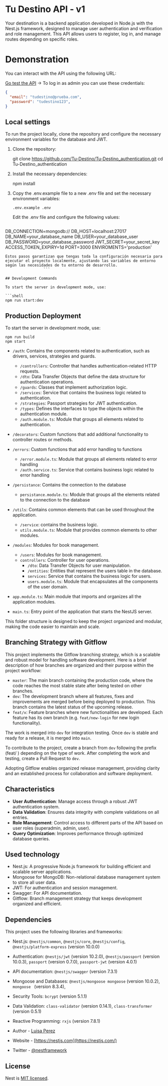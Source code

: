 # Tu Destino API - v1

Your destination is a backend application developed in Node.js with the Nest.js framework, designed to manage user authentication and verification and role management. This API allows users to register, log in, and manage routes depending on specific roles.

# Demonstration

You can interact with the API using the following URL:

[Go test the API](http://localhost:3000/api) -> To log in as admin you can use these credentials:
```json
{
  "email": "tudestino@prueba.com",
  "password": "tudestino123",
}
```

## Local settings

To run the project locally, clone the repository and configure the necessary environment variables for the database and JWT.

1. Clone the repository:

   git clone https://github.com/Tu-Destino/Tu-Destino_authentication.git
   cd Tu-Destino_authentication
   
2. Install the necessary dependencies:
   
   npm install
    
3. Copy the .env.example file to a new .env file and set the necessary environment variables:
    ```shell
    .env.example .env
   ```  
   Edit the .env file and configure the following values:
    ```shell
  DB_CONNECTION=mongodb://
   DB_HOST=localhost:27017
   DB_NAME=your_database_name
   DB_USER=your_database_user
   DB_PASSWORD=your_database_password
   JWT_SECRET=your_secret_key
   ACCESS_TOKEN_EXPIRY=1d
   PORT=3000
   ENVIROMENTS='production'
  ```
Estos pasos garantizan que tengas toda la configuración necesaria para ejecutar el proyecto localmente, ajustando las variables de entorno según las necesidades de tu entorno de desarrollo.
                   ```

## Development Commands

To start the server in development mode, use:

```shell
npm run start:dev
```
## Production Deployment

To start the server in development mode, use:

```shell
npm run build
npm start
```

- `/auth`: Contains the components related to authentication, such as drivers, services, strategies and guards.
    - `/controllers`: Controller that handles authentication-related HTTP requests.
    - `/dto`: Data Transfer Objects that define the data structure for authentication operations.
    - `/guards`: Classes that implement authorization logic.
    - `/services`: Service that contains the business logic related to authentication.
    - `/strategies`: Passport strategies for JWT authentication.
    - `/types`: Defines the interfaces to type the objects within the authentication module.
    - `/auth.module.ts`: Module that groups all elements related to authentication.

- `/decorators`: Custom functions that add additional functionality to controller routes or methods.

- `/errors`: Custom functions that add error handling to functions
    - `/error.module.ts`: Module that groups all elements related to error handling
    - `/auth.service.ts`: Service that contains business logic related to error handling

- `/persistance`: Contains the connection to the database
    - `persistance.module.ts`: Module that groups all the elements related to the connection to the database

- `/utils`: Contains common elements that can be used throughout the application.
    - `/service`: contains the business logic.
    - `utils.module.ts`: Module that provides common elements to other modules.


- `/modules`: Modules for book management.
    - `/users`: Modules for book management.
    - `controllers`: Controller for user operations.
        - `/dto`: Data Transfer Objects for user manipulation.
        - `/entities`: Entities that represent the users table in the database.
        - `services`: Service that contains the business logic for users.
        - `users.module.ts`: Module that encapsulates all the components of the user domain.
        

- `app.module.ts`: Main module that imports and organizes all the application modules.
- `main.ts`: Entry point of the application that starts the NestJS server.

This folder structure is designed to keep the project organized and modular, making the code easier to maintain and scale.

## Branching Strategy with Gitflow

This project implements the Gitflow branching strategy, which is a scalable and robust model for handling software development. Here is a brief description of how branches are organized and their purpose within the project workflow:

- `master`: The main branch containing the production code, where the code reaches the most stable state after being tested on other branches.
- `dev`: The development branch where all features, fixes and improvements are merged before being deployed to production. This branch contains the latest status of the upcoming release.
- `feat/x`: Feature branches where new functionalities are developed. Each feature has its own branch (e.g. `feat/new-login` for new login functionality).


The work is merged into `dev` for integration testing. Once `dev` is stable and ready for a release, it is merged into `main`.

To contribute to the project, create a branch from `dev` following the prefix (feat/ ) depending on the type of work. After completing the work and testing, create a Pull Request to `dev`.

Adopting Gitflow enables organized release management, providing clarity and an established process for collaboration and software deployment.



## Characteristics

- **User Authentication**: Manage access through a robust JWT authentication system.
- **Data Validation**: Ensures data integrity with complete validations on all entries.
- **Role Management**: Control access to different parts of the API based on user roles (superadmin, admin, user).
- **Query Optimization**: Improves performance through optimized database queries.


## Used technology

- Nest.js: A progressive Node.js framework for building efficient and scalable server applications.
- Mongoose for MongoDB: Non-relational database management system to store all user data.
- JWT: For authentication and session management.
- Swagger: For API documentation.
- Gitflow: Branch management strategy that keeps development organized and efficient.

## Dependencies

This project uses the following libraries and frameworks:

- Nest.js: `@nestjs/common`, `@nestjs/core`, `@nestjs/config`, `@nestjs/platform-express` (version 10.0.0)
- Authentication: `@nestjs/jwt` (version 10.2.0), `@nestjs/passport` (version 10.0.3), `passport` (version 0.7.0), `passport-jwt` (version 4.0.1)
- API documentation: `@nestjs/swagger` (version 7.3.1)
- Mongoose and Databases: `@nestjs/mongoose mongoose` (version 10.0.2), `mongoose ` (version 8.3.4),
- Security Tools: `bcrypt` (version 5.1.1)
- Data Validation: `class-validator` (version 0.14.1), `class-transformer` (version 0.5.1)
- Reactive Programming: `rxjs` (version 7.8.1)



- Author - [Luisa Perez](https://holas1356.github.io/Portafolio/)
- Website - [https://nestjs.com](https://nestjs.com/)
- Twitter - [@nestframework](https://twitter.com/nestframework)

## License

Nest is [MIT licensed](LICENSE).
